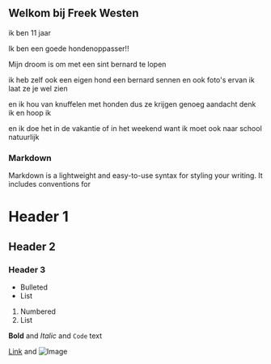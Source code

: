 ## Welkom bij Freek Westen

ik ben 11 jaar

Ik ben een goede hondenoppasser!!

Mijn droom is om met een sint bernard te lopen

ik heb zelf ook een eigen hond een bernard sennen en ook foto's ervan ik laat ze je wel zien

en ik hou van knuffelen met honden dus ze krijgen genoeg aandacht denk ik en hoop ik

en ik doe het in de vakantie of in het weekend want ik moet ook naar school natuurlijk



### Markdown

Markdown is a lightweight and easy-to-use syntax for styling your writing. It includes conventions for


# Header 1
## Header 2
### Header 3

- Bulleted
- List

1. Numbered
2. List

**Bold** and _Italic_ and `Code` text

[Link](url) and ![Image](src)

